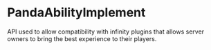 # PandaAbilityImplement
API used to allow compatibility with infinity plugins that allows server owners to bring the best experience to their players.
